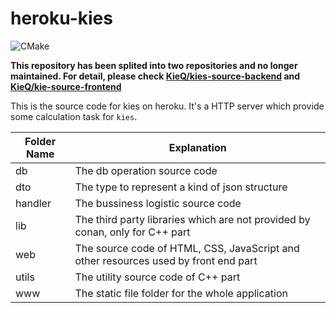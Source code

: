 # heroku-kies

![CMake](https://github.com/KieQ/heroku-kies/workflows/CMake/badge.svg)

**This repository has been splited into two repositories and no longer maintained. For detail, please check [KieQ/kies-source-backend](https://github.com/KieQ/kies-source-backend) and [KieQ/kie-source-frontend](https://github.com/KieQ/kies-source-frondend)**

This is the source code for kies on heroku. It's a HTTP server which provide some calculation task for `kies`.

|Folder Name|Explanation|
|----|----|
|db| The db operation source code|
|dto| The type to represent a kind of json structure|
handler| The bussiness logistic source code|
|lib| The third party libraries which are not provided by conan, only for C++ part|
|web| The source code of HTML, CSS, JavaScript and other resources used by front end part|
|utils| The utility source code of C++ part|
|www| The static file folder for the whole application|
